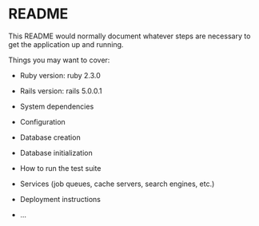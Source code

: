 # README

This README would normally document whatever steps are necessary to get the
application up and running.

Things you may want to cover:

* Ruby version: ruby 2.3.0

* Rails version: rails 5.0.0.1

* System dependencies

* Configuration

* Database creation

* Database initialization

* How to run the test suite

* Services (job queues, cache servers, search engines, etc.)

* Deployment instructions

* ...
